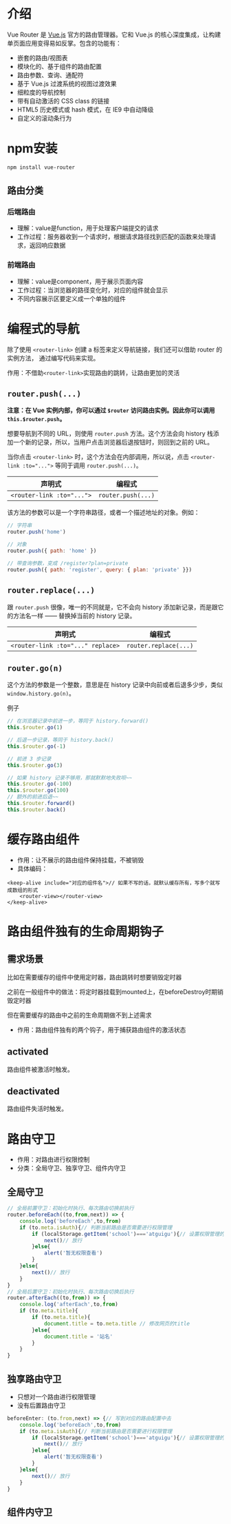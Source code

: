 # 介绍

Vue Router 是 [Vue.js](http://cn.vuejs.org) 官方的路由管理器。它和 Vue.js 的核心深度集成，让构建单页面应用变得易如反掌。包含的功能有：

- 嵌套的路由/视图表
- 模块化的、基于组件的路由配置
- 路由参数、查询、通配符
- 基于 Vue.js 过渡系统的视图过渡效果
- 细粒度的导航控制
- 带有自动激活的 CSS class 的链接
- HTML5 历史模式或 hash 模式，在 IE9 中自动降级
- 自定义的滚动条行为


# npm安装

``` bash
npm install vue-router
```

## 路由分类

### 后端路由

+ 理解：value是function，用于处理客户端提交的请求
+ 工作过程：服务器收到一个请求时，根据请求路径找到匹配的函数来处理请求，返回响应数据

### 前端路由

+ 理解：value是component，用于展示页面内容
+ 工作过程：当浏览器的路径变化时，对应的组件就会显示
+ 不同内容展示区要定义成一个单独的组件


# 编程式的导航

除了使用 `<router-link>` 创建 a 标签来定义导航链接，我们还可以借助 router 的实例方法，
通过编写代码来实现。

作用：不借助`<router-link>`实现路由的跳转，让路由更加的灵活

## `router.push(...)`

**注意：在 Vue 实例内部，你可以通过 `$router` 访问路由实例。因此你可以调用 `this.$router.push`。**

想要导航到不同的 URL，则使用 `router.push` 方法。这个方法会向 history 栈添加一个新的记录，所以，当用户点击浏览器后退按钮时，则回到之前的 URL。

当你点击 `<router-link>` 时，这个方法会在内部调用，所以说，点击 `<router-link :to="...">` 等同于调用 `router.push(...)`。

| 声明式                    | 编程式             |
| ------------------------- | ------------------ |
| `<router-link :to="...">` | `router.push(...)` |

该方法的参数可以是一个字符串路径，或者一个描述地址的对象。例如：

``` js
// 字符串
router.push('home')

// 对象
router.push({ path: 'home' })

// 带查询参数，变成 /register?plan=private
router.push({ path: 'register', query: { plan: 'private' }})
```

## `router.replace(...)`

跟 `router.push` 很像，唯一的不同就是，它不会向 history 添加新记录，而是跟它的方法名一样 —— 替换掉当前的 history 记录。

| 声明式                            | 编程式                |
| --------------------------------- | --------------------- |
| `<router-link :to="..." replace>` | `router.replace(...)` |

## `router.go(n)`

这个方法的参数是一个整数，意思是在 history 记录中向前或者后退多少步，类似 `window.history.go(n)`。

例子

``` js
// 在浏览器记录中前进一步，等同于 history.forward()
this.$router.go(1)

// 后退一步记录，等同于 history.back()
this.$router.go(-1)

// 前进 3 步记录
this.$router.go(3)

// 如果 history 记录不够用，那就默默地失败呗~~
this.$router.go(-100)
this.$router.go(100)
// 额外的前进后退~~
this.$router.forward()
this.$router.back()
```

# 缓存路由组件

+ 作用：让不展示的路由组件保持挂载，不被销毁
+ 具体编码：

```
<keep-alive include="对应的组件名">// 如果不写的话，就默认缓存所有，写多个就写成数组的形式
	<router-view></router-view>
</keep-alive>
```
# 路由组件独有的生命周期钩子

## 需求场景

比如在需要缓存的组件中使用定时器，路由跳转时想要销毁定时器

之前在一般组件中的做法：将定时器挂载到mounted上，在beforeDestroy时期销毁定时器

但在需要缓存的路由中之前的生命周期做不到上述需求

+ 作用：路由组件独有的两个钩子，用于捕获路由组件的激活状态

## activated

路由组件被激活时触发。

## deactivated

路由组件失活时触发。

# 路由守卫

+ 作用：对路由进行权限控制
+ 分类：全局守卫、独享守卫、组件内守卫

## 全局守卫

```js
// 全局前置守卫：初始化时执行、每次路由切换前执行
router.beforeEach((to,from,next)) => {
    console.log('beforeEach',to,from)
    if (to.meta.isAuth){// 判断当前路由是否需要进行权限管理
        if (localStorage.getItem('school')==='atguigu'){// 设置权限管理的具体规则
            next()// 放行
        }else{
            alert('暂无权限查看')
        }
    }else{
        next()// 放行
    }
}
// 全局后置守卫：初始化时执行、每次路由切换后执行
router.afterEach((to,from)) => {
    console.log('afterEach',to,from)
    if (to.meta.title){
        if (to.meta.title){
            document.title = to.meta.title // 修改网页的title
        }else{
            document.title = '站名'
        }
    }
}
```

## 独享路由守卫

+ 只想对一个路由进行权限管理
+ 没有后置路由守卫

```js
beforeEnter: (to.from,next) => {// 写到对应的路由配置中去
    console.log('beforeEach',to,from)
    if (to.meta.isAuth){// 判断当前路由是否需要进行权限管理
        if (localStorage.getItem('school')==='atguigu'){// 设置权限管理的具体规则
            next()// 放行
        }else{
            alert('暂无权限查看')
        }
    }else{
        next()// 放行
    }
}
```

## 组件内守卫


